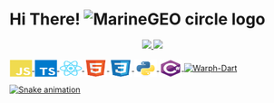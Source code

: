 # Hi There! <img src="https://emojipedia-us.s3.amazonaws.com/source/skype/289/fire_1f525.png" alt="MarineGEO circle logo" style="height: 100px; width:100px;"/>
<div align="center">
  <a href="https://github.com/Wpnnt">
  <img height="180em" src="https://github-readme-stats.vercel.app/api?username=Wpnnt&show_icons=true&theme=dracula&include_all_commits=true&count_private=true"/>
  <img height="180em" src="https://github-readme-stats.vercel.app/api/top-langs/?username=Wpnnt&layout=compact&langs_count=7&theme=dracula"/>
</div>
<div style="display: inline_block"><br>
  <img align="center" alt="Warph-Js" height="30" width="40" src="https://raw.githubusercontent.com/devicons/devicon/master/icons/javascript/javascript-plain.svg">
  <img align="center" alt="Warph-Ts" height="30" width="40" src="https://raw.githubusercontent.com/devicons/devicon/master/icons/typescript/typescript-plain.svg">
  <img align="center" alt="Warph-React" height="30" width="40" src="https://raw.githubusercontent.com/devicons/devicon/master/icons/react/react-original.svg">
  <img align="center" alt="Warph-HTML" height="30" width="40" src="https://raw.githubusercontent.com/devicons/devicon/master/icons/html5/html5-original.svg">
  <img align="center" alt="Warph-CSS" height="30" width="40" src="https://raw.githubusercontent.com/devicons/devicon/master/icons/css3/css3-original.svg">
  <img align="center" alt="Warph-Python" height="30" width="40" src="https://raw.githubusercontent.com/devicons/devicon/master/icons/python/python-original.svg">
  <img align="center" alt="Warph-Csharp" height="30" width="40" src="https://raw.githubusercontent.com/devicons/devicon/master/icons/csharp/csharp-original.svg">
  <img align="center" alt="Warph-Dart" height="30" width="40" src="https://cdn.jsdelivr.net/gh/devicons/devicon/icons/dart/dart-original.svg">
  </div>
  
  ![Snake animation](https://github.com/Wpnnt/Wpnnt/blob/output/github-contribution-grid-snake.svg)
  
</div>
